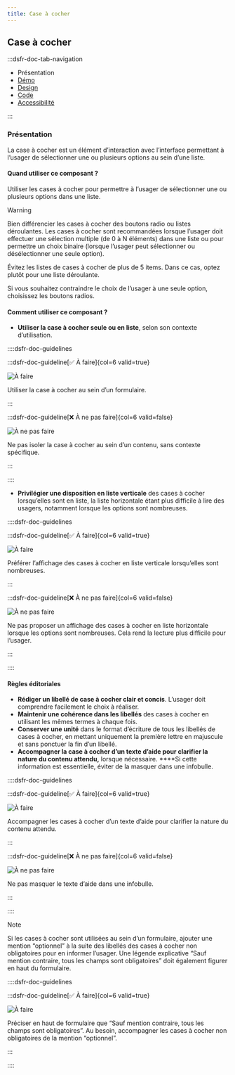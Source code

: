 ```yaml
---
title: Case à cocher
---
```


## Case à cocher

:::dsfr-doc-tab-navigation

- Présentation
- [Démo](./demo/index.md)
- [Design](./design/index.md)
- [Code](./code/index.md)
- [Accessibilité](./accessibility/index.md)

:::

### Présentation

La case à cocher est un élément d’interaction avec l’interface permettant à l’usager de sélectionner une ou plusieurs options au sein d’une liste.

#### **Quand utiliser ce composant ?**

Utiliser les cases à cocher pour permettre à l’usager de sélectionner une ou plusieurs options dans une liste.

> [!WARNING]
> Bien différencier les cases à cocher des boutons radio ou listes déroulantes. Les cases à cocher sont recommandées lorsque l’usager doit effectuer une sélection multiple (de 0 à N éléments) dans une liste ou pour permettre un choix binaire (lorsque l’usager peut sélectionner ou désélectionner une seule option).

Évitez les listes de cases à cocher de plus de 5 items. Dans ce cas, optez plutôt pour une liste déroulante.

Si vous souhaitez contraindre le choix de l’usager à une seule option, choisissez les boutons radios.

#### **Comment utiliser ce composant ?**

- **Utiliser la case à cocher seule ou en liste**, selon son contexte d’utilisation.

::::dsfr-doc-guidelines

:::dsfr-doc-guideline[✅ À faire]{col=6 valid=true}

![À faire](./_asset/use/do-1.png)

Utiliser la case à cocher au sein d’un formulaire.

:::

:::dsfr-doc-guideline[❌ À ne pas faire]{col=6 valid=false}

![À ne pas faire](./_asset/use/dont-1.png)

Ne pas isoler la case à cocher au sein d’un contenu, sans contexte spécifique.

:::

::::

- **Privilégier une disposition en liste verticale** des cases à cocher lorsqu’elles sont en liste, la liste horizontale étant plus difficile à lire des usagers, notamment lorsque les options sont nombreuses.

::::dsfr-doc-guidelines

:::dsfr-doc-guideline[✅ À faire]{col=6 valid=true}

![À faire](./_asset/use/do-2.png)

Préférer l’affichage des cases à cocher en liste verticale lorsqu’elles sont nombreuses.

:::

:::dsfr-doc-guideline[❌ À ne pas faire]{col=6 valid=false}

![À ne pas faire](./_asset/use/dont-2.png)

Ne pas proposer un affichage des cases à cocher en liste horizontale lorsque les options sont nombreuses. Cela rend la lecture plus difficile pour l’usager.

:::

::::

#### **Règles éditoriales**

- **Rédiger un libellé de case à cocher clair et concis**. L’usager doit comprendre facilement le choix à réaliser.
- **Maintenir une cohérence dans les libellés** des cases à cocher en utilisant les mêmes termes à chaque fois.
- **Conserver une unité** dans le format d’écriture de tous les libellés de cases à cocher, en mettant uniquement la première lettre en majuscule et sans ponctuer la fin d’un libellé.
- **Accompagner la case à cocher d’un texte d’aide pour clarifier la nature du contenu attendu,** lorsque nécessaire. ****Si cette information est essentielle, éviter de la masquer dans une infobulle.

::::dsfr-doc-guidelines

:::dsfr-doc-guideline[✅ À faire]{col=6 valid=true}

![À faire](./_asset/edit/do-1.png)

Accompagner les cases à cocher d’un texte d’aide pour clarifier la nature du contenu attendu.

:::

:::dsfr-doc-guideline[❌ À ne pas faire]{col=6 valid=false}

![À ne pas faire](./_asset/edit/dont-1.png)

Ne pas masquer le texte d’aide dans une infobulle.

:::

::::

>[!NOTE]
>Si les cases à cocher sont utilisées au sein d’un formulaire, ajouter une mention “optionnel” à la suite des libellés des cases à cocher non obligatoires pour en informer l’usager. Une légende explicative “Sauf mention contraire, tous les champs sont obligatoires” doit également figurer en haut du formulaire.

::::dsfr-doc-guidelines

:::dsfr-doc-guideline[✅ À faire]{col=6 valid=true}

![À faire](./_asset/edit/do-2.png)

Préciser en haut de formulaire que “Sauf mention contraire, tous les champs sont obligatoires”. Au besoin, accompagner les cases à cocher non obligatoires de la mention “optionnel”.

:::

::::
